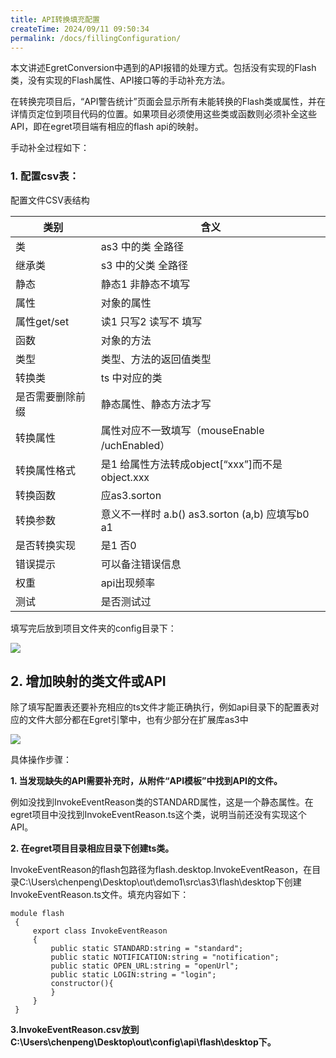 ```yaml
---
title: API转换填充配置
createTime: 2024/09/11 09:50:34
permalink: /docs/fillingConfiguration/
---
```

本文讲述EgretConversion中遇到的API报错的处理方式。包括没有实现的Flash类，没有实现的Flash属性、API接口等的手动补充方法。

在转换完项目后，“API警告统计”页面会显示所有未能转换的Flash类或属性，并在详情页定位到项目代码的位置。如果项目必须使用这些类或函数则必须补全这些API，即在egret项目端有相应的flash api的映射。

手动补全过程如下：

### 1. 配置csv表：

配置文件CSV表结构

| 类别 | 含义 |
|--|--|
| 类 | as3 中的类 全路径 |
| 继承类 | s3 中的父类 全路径 |
| 静态 | 静态1 非静态不填写 |
| 属性 | 对象的属性 |
| 属性get/set | 读1 只写2  读写不 填写|
| 函数 | 对象的方法 |
| 类型 | 类型、方法的返回值类型 |
| 转换类 | ts 中对应的类 |
| 是否需要删除前缀 | 静态属性、静态方法才写 |
| 转换属性| 属性对应不一致填写（mouseEnable /uchEnabled） |
| 转换属性格式 | 是1 给属性方法转成object[“xxx”]而不是object.xxx |
| 转换函数 | 应as3.sorton |
| 转换参数 | 意义不一样时 a.b()  as3.sorton (a,b) 应填写b0 a1 |
| 是否转换实现 | 是1 否0 |
| 错误提示 | 可以备注错误信息 |
| 权重 | api出现频率 |
| 测试 | 是否测试过 |

填写完后放到项目文件夹的config目录下：

![](56b1abfa0ce8e.png)

## 2. 增加映射的类文件或API

除了填写配置表还要补充相应的ts文件才能正确执行，例如api目录下的配置表对应的文件大部分都在Egret引擎中，也有少部分在扩展库as3中

![](56b1abfa302f6.png)

具体操作步骤：

**1. 当发现缺失的API需要补充时，从附件“API模板”中找到API的文件。**

例如没找到InvokeEventReason类的STANDARD属性，这是一个静态属性。在egret项目中没找到InvokeEventReason.ts这个类，说明当前还没有实现这个API。

**2. 在egret项目目录相应目录下创建ts类。**

InvokeEventReason的flash包路径为flash.desktop.InvokeEventReason，在目录C:\Users\chenpeng\Desktop\out\demo1\src\as3\flash\desktop下创建InvokeEventReason.ts文件。填充内容如下： 

```
module flash
 {
     export class InvokeEventReason
     {
         public static STANDARD:string = "standard";
         public static NOTIFICATION:string = "notification";
         public static OPEN_URL:string = "openUrl";
         public static LOGIN:string = "login";
         constructor(){
         }
     }
 }
```

**3.InvokeEventReason.csv放到C:\Users\chenpeng\Desktop\out\config\api\flash\desktop下。**